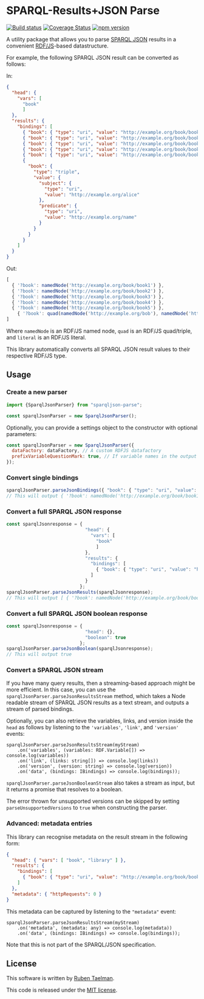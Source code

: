 # SPARQL-Results+JSON Parse

[![Build status](https://github.com/rubensworks/sparqljson-parse.js/workflows/CI/badge.svg)](https://github.com/rubensworks/sparqljson-parse.js/actions?query=workflow%3ACI)
[![Coverage Status](https://coveralls.io/repos/github/rubensworks/sparqljson-parse.js/badge.svg?branch=master)](https://coveralls.io/github/rubensworks/sparqljson-parse.js?branch=master)
[![npm version](https://badge.fury.io/js/sparqljson-parse.svg)](https://www.npmjs.com/package/sparqljson-parse)

A utility package that allows you to parse [SPARQL JSON](https://www.w3.org/TR/sparql11-results-json/) results
in a convenient [RDF/JS](https://rdf.js.org/)-based datastructure.

For example, the following SPARQL JSON result can be converted as follows:

In:
```json
{
  "head": {
    "vars": [
      "book"
      ]
  },
  "results": {
    "bindings": [
      { "book": { "type": "uri", "value": "http://example.org/book/book1" } },
      { "book": { "type": "uri", "value": "http://example.org/book/book2" } },
      { "book": { "type": "uri", "value": "http://example.org/book/book3" } },
      { "book": { "type": "uri", "value": "http://example.org/book/book4" } },
      { "book": { "type": "uri", "value": "http://example.org/book/book5" } },
      {
        "book": {
          "type": "triple",
          "value": {
            "subject": {
              "type": "uri",
              "value": "http://example.org/alice"
            },
            "predicate": {
              "type": "uri",
              "value": "http://example.org/name"
            }
          }
        }
      }
    ]
  }
}
```

Out:
```javascript
[
  { '?book': namedNode('http://example.org/book/book1') },
  { '?book': namedNode('http://example.org/book/book2') },
  { '?book': namedNode('http://example.org/book/book3') },
  { '?book': namedNode('http://example.org/book/book4') },
  { '?book': namedNode('http://example.org/book/book5') },
    { '?book': quad(namedNode('http://example.org/bob'), namedNode('http://example.org/name'), literal('Bob', namedNode('http://example.org/Type'))) },
]
```

Where `namedNode` is an RDF/JS named node, `quad` is an RDF/JS quad/triple, and `literal` is an RDF/JS literal.

This library automatically converts all SPARQL JSON result values to their respective RDF/JS type.

## Usage

### Create a new parser

```javascript
import {SparqlJsonParser} from "sparqljson-parse";

const sparqlJsonParser = new SparqlJsonParser();
```

Optionally, you can provide a settings object to the constructor with optional parameters:
```javascript
const sparqlJsonParser = new SparqlJsonParser({
  dataFactory: dataFactory, // A custom RDFJS datafactory
  prefixVariableQuestionMark: true, // If variable names in the output should be prefixed with '?', default is false.
});
```

### Convert single bindings

```javascript
sparqlJsonParser.parseJsonBindings({ "book": { "type": "uri", "value": "http://example.org/book/book1" } })
// This will output { '?book': namedNode('http://example.org/book/book1') }
```

### Convert a full SPARQL JSON response

```javascript
const sparqlJsonresponse = {
                             "head": {
                               "vars": [
                                 "book"
                                 ]
                             },
                             "results": {
                               "bindings": [
                                 { "book": { "type": "uri", "value": "http://example.org/book/book1" } }
                               ]
                             }
                           };
sparqlJsonParser.parseJsonResults(sparqlJsonresponse);
// This will output [ { '?book': namedNode('http://example.org/book/book1') } ]
```

### Convert a full SPARQL JSON boolean response

```javascript
const sparqlJsonresponse = {
                             "head": {},
                             "boolean": true
                           };
sparqlJsonParser.parseJsonBoolean(sparqlJsonresponse);
// This will output true
```

### Convert a SPARQL JSON stream

If you have many query results, then a streaming-based approach might be more efficient.
In this case, you can use the `sparqlJsonParser.parseJsonResultsStream` method,
which takes a Node readable stream of SPARQL JSON results as a text stream,
and outputs a stream of parsed bindings.

Optionally, you can also retrieve the variables, links, and version inside the `head`
as follows by listening to the `'variables'`, `'link'`, and `'version'` events:
```
sparqlJsonParser.parseJsonResultsStream(myStream)
    .on('variables', (variables: RDF.Variable[]) => console.log(variables))
    .on('link', (links: string[]) => console.log(links))
    .on('version', (version: string) => console.log(version))
    .on('data', (bindings: IBindings) => console.log(bindings));
```

`sparqlJsonParser.parseJsonBooleanStream` also takes a stream as input,
but it returns a promise that resolves to a boolean.

The error thrown for unsupported versions can be skipped
by setting `parseUnsupportedVersions` to `true` when constructing the parser.

### Advanced: metadata entries

This library can recognise metadata on the result stream in the following form:

```json
{
  "head": { "vars": [ "book", "library" ] },
  "results": {
    "bindings": [
      { "book": { "type": "uri", "value": "http://example.org/book/book1" }, "library": { "type": "uri", "value": "http://example.org/book/library1" } }
    ]
  },
  "metadata": { "httpRequests": 0 }
}
```

This metadata can be captured by listening to the `"metadata"` event:
```
sparqlJsonParser.parseJsonResultsStream(myStream)
    .on('metadata', (metadata: any) => console.log(metadata))
    .on('data', (bindings: IBindings) => console.log(bindings));
```

Note that this is not part of the SPARQL/JSON specification.

## License
This software is written by [Ruben Taelman](http://rubensworks.net/).

This code is released under the [MIT license](http://opensource.org/licenses/MIT).
